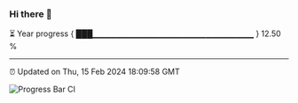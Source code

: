 ### Hi there 👋

⏳ Year progress { ███▁▁▁▁▁▁▁▁▁▁▁▁▁▁▁▁▁▁▁▁▁▁▁▁▁▁▁ } 12.50 %

---

⏰ Updated on Thu, 15 Feb 2024 18:09:58 GMT

![Progress Bar CI](https://github.com/Shyam-Makwana/GitHub-Actions-Demo/workflows/Progress%20Bar%20CI/badge.svg)

